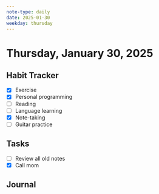 ```yaml
---
note-type: daily
date: 2025-01-30
weekday: thursday
---
```


# Thursday, January 30, 2025

## Habit Tracker

- [x] Exercise
- [x] Personal programming
- [ ] Reading
- [ ] Language learning
- [x] Note-taking
- [ ] Guitar practice

## Tasks

- [ ] Review all old notes
- [x] Call mom

## Journal
